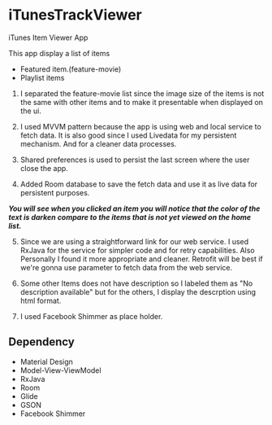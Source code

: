 # iTunesTrackViewer
 iTunes Item Viewer App
 
 This app display a list of items
 * Featured item.(feature-movie)
 * Playlist items
 
 1. I separated the feature-movie list since the image size of the items is not the same with other items and to make it presentable when displayed on the ui.
 
 2. I used MVVM pattern because the app is using web and local service to fetch data. It is also good since I used Livedata for my persistent mechanism. And for a cleaner data processes.
 
 3. Shared preferences is used to persist the last screen where the user close the app.
 
 4. Added Room database to save the fetch data and use it as live data for persistent purposes.
 
   ___You will see when you clicked an item you will notice that the color of the text is darken compare to the items that is not yet viewed on the home list.___

5. Since we are using a straightforward link for our web service. I used RxJava for the service for simpler code and for retry capabilities. Also Personally I found it more appropriate and cleaner. Retrofit will be best if we're gonna use parameter to fetch data from the web service.

6. Some other Items does not have description so I labeled them as "No description available" but for the others, I display the descrption using html format.

7. I used Facebook Shimmer as place holder.
 

## Dependency
 * Material Design
 * Model-View-ViewModel
 * RxJava
 * Room
 * Glide
 * GSON
 * Facebook Shimmer

